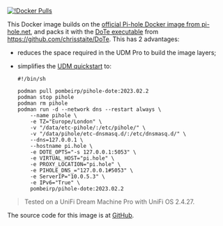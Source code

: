 [![!Docker Pulls](https://img.shields.io/docker/pulls/pombeirp/pihole-dote.svg?color=green&labelColor=555555&logoColor=ffffff&style=for-the-badge&label=pulls&logo=docker)](https://hub.docker.com/r/pombeirp/pihole-dote)

This Docker image builds on the [official Pi-hole Docker image from pi-hole.net](https://hub.docker.com/r/pihole/pihole),
and packs it with the [DoTe executable](https://github.com/chrisstaite/DoTe/releases) from
https://github.com/chrisstaite/DoTe. This has 2 advantages:

- reduces the space required in the UDM Pro to build the image layers;
- simplifies the [UDM quickstart](https://github.com/chrisstaite/DoTe#quick-start-for-udmp) to:

  ```shell
  #!/bin/sh

  podman pull pombeirp/pihole-dote:2023.02.2
  podman stop pihole
  podman rm pihole
  podman run -d --network dns --restart always \
      --name pihole \
      -e TZ="Europe/London" \
      -v "/data/etc-pihole/:/etc/pihole/" \
      -v "/data/pihole/etc-dnsmasq.d/:/etc/dnsmasq.d/" \
      --dns=127.0.0.1 \
      --hostname pi.hole \
      -e DOTE_OPTS="-s 127.0.0.1:5053" \
      -e VIRTUAL_HOST="pi.hole" \
      -e PROXY_LOCATION="pi.hole" \
      -e PIHOLE_DNS_="127.0.0.1#5053" \
      -e ServerIP="10.0.5.3" \
      -e IPv6="True" \
      pombeirp/pihole-dote:2023.02.2
  ```

> Tested on a UniFi Dream Machine Pro with UniFi OS 2.4.27.

The source code for this image is at [GitHub](https://github.com/pedropombeiro/pi-hole-dote).
